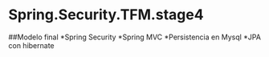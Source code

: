 # Spring.Security.TFM.stage4

##Modelo final
*Spring Security
*Spring MVC
*Persistencia en Mysql
*JPA con hibernate
